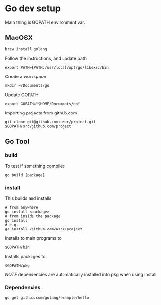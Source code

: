 # Go dev setup

Main thing is GOPATH environment var.

## MacOSX

	brew install golang

Follow the instructions, and update path

	export PATH=$PATH:/usr/local/opt/go/libexec/bin

Create a workspace

	mkdir ~/Documents/go

Update GOPATH

	export GOPATH="$HOME/Documents/go"

Importing projects from github.com

	git clone git@github.com:user/project.git $GOPATH/src/github.com/project


## Go Tool

### build

To test if something compiles

	go build [package]

### install

This builds and installs

	# from anywhere
	go install <package>
	# from inside the package
	go install
	# e.g.
	go install /github.com/user/project

Installs to main programs to

	$GOPATH/bin

Installs packages to

	$GOPATH/pkg

*NOTE* dependencies are automatically installed into pkg when using install


### Dependencies

	go get github.com/golang/example/hello


